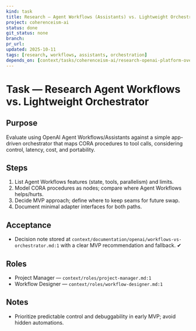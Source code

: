 ```yaml
---
kind: task
title: Research — Agent Workflows (Assistants) vs. Lightweight Orchestrator
project: coherenceism-ai
status: done
git_status: none
branch: 
pr_url: 
updated: 2025-10-11
tags: [research, workflows, assistants, orchestration]
depends_on: [context/tasks/coherenceism-ai/research-openai-platform-overview.md]
---
```


# Task — Research Agent Workflows vs. Lightweight Orchestrator

## Purpose
Evaluate using OpenAI Agent Workflows/Assistants against a simple app-driven orchestrator that maps CORA procedures to tool calls, considering control, latency, cost, and portability.

## Steps
1) List Agent Workflows features (state, tools, parallelism) and limits.
2) Model CORA procedures as nodes; compare where Agent Workflows helps/hurts.
3) Decide MVP approach; define where to keep seams for future swap.
4) Document minimal adapter interfaces for both paths.

## Acceptance
- Decision note stored at `context/documentation/openai/workflows-vs-orchestrator.md:1` with a clear MVP recommendation and fallback. ✔

## Roles
- Project Manager — `context/roles/project-manager.md:1`
- Workflow Designer — `context/roles/workflow-designer.md:1`

## Notes
- Prioritize predictable control and debuggability in early MVP; avoid hidden automations.
